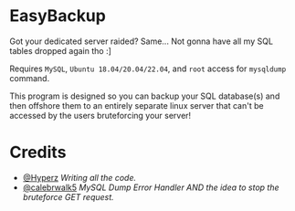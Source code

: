 # EasyBackup
Got your dedicated server raided? Same... Not gonna have all my SQL tables dropped again tho :]

Requires `MySQL`, `Ubuntu 18.04/20.04/22.04`, and `root` access for `mysqldump` command.

This program is designed so you can backup your SQL database(s) and then offshore them to an entirely separate linux server that can't be accessed by the users bruteforcing your server!

# Credits
- [@Hyperz](https://store.hyperz.net) *Writing all the code.*
- [@calebrwalk5](https://www.unknowncheats.me/forum/members/5175763.html) *MySQL Dump Error Handler AND the idea to stop the bruteforce GET request.*
